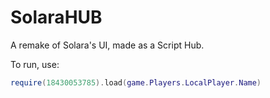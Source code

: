 # SolaraHUB
A remake of Solara's UI, made as a Script Hub.

To run, use:
```lua
require(18430053785).load(game.Players.LocalPlayer.Name)
```

